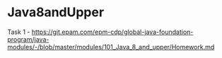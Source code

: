 # Java8andUpper
Task 1 - https://git.epam.com/epm-cdp/global-java-foundation-program/java-modules/-/blob/master/modules/101_Java_8_and_upper/Homework.md
